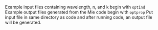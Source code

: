 Example input files containing wavelength, n, and k begin with `optind`
Example output files generated from the Mie code begin with `optprop`
Put input file in same directory as code and after running code, an output file will be generated.

